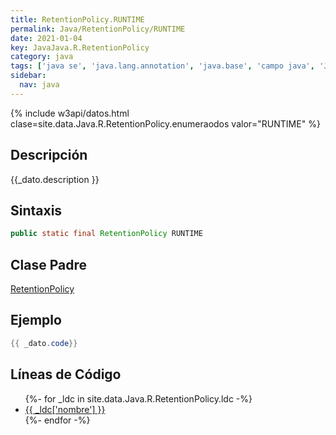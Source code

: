 ```yaml
---
title: RetentionPolicy.RUNTIME
permalink: Java/RetentionPolicy/RUNTIME
date: 2021-01-04
key: JavaJava.R.RetentionPolicy
category: java
tags: ['java se', 'java.lang.annotation', 'java.base', 'campo java', 'Java 1.5']
sidebar: 
  nav: java
---
```


{% include w3api/datos.html clase=site.data.Java.R.RetentionPolicy.enumeraodos valor="RUNTIME" %}

## Descripción
{{_dato.description }}

## Sintaxis
~~~java
public static final RetentionPolicy RUNTIME
~~~

## Clase Padre
[RetentionPolicy](/Java/RetentionPolicy/)

## Ejemplo
~~~java
{{ _dato.code}}
~~~

## Líneas de Código
<ul>
{%- for _ldc in site.data.Java.R.RetentionPolicy.ldc -%}
   <li>
       <a href="{{_ldc['url'] }}">{{ _ldc['nombre'] }}</a>
   </li>
{%- endfor -%}
</ul>
